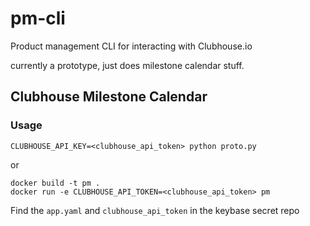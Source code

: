
# pm-cli
Product management CLI for interacting with Clubhouse.io

currently a prototype, just does milestone calendar stuff.

## Clubhouse Milestone Calendar

### Usage

`CLUBHOUSE_API_KEY=<clubhouse_api_token> python proto.py`

or


```
docker build -t pm .
docker run -e CLUBHOUSE_API_TOKEN=<clubhouse_api_token> pm
```

Find the `app.yaml` and `clubhouse_api_token` in the keybase secret repo
